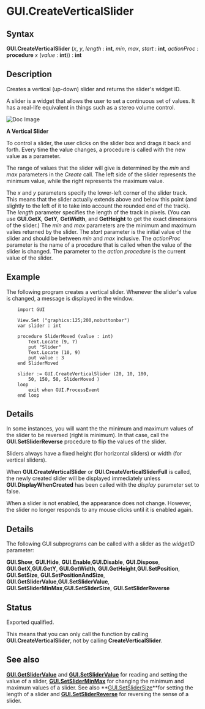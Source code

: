 
# GUI.CreateVerticalSlider

## Syntax
**GUI.CreateVerticalSlider** (_x_, _y_, _length_ : **int**,    _min_, _max_, _start_ : **int**, _actionProc_ : **procedure** _x_ (_value_ : **int**)) : **int**

## Description
Creates a vertical (up-down) slider and returns the slider's widget ID. 

A slider is a widget that allows the user to set a continuous set of values. It has a real-life equivalent in things such as a stereo volume control.



![Doc Image](gui_createverticalslider01.gif)

**A Vertical Slider**

To control a slider, the user clicks on the slider box and drags it back and forth. Every time the value changes, a procedure is called with the new value as a parameter.

The range of values that the slider will give is determined by the _min_ and _max_ parameters in the _Create_ call. The left side of the slider represents the minimum value, while the right represents the maximum value. 

The _x_ and _y_ parameters specify the lower-left corner of the slider track. This means that the slider actually extends above and below this point (and slightly to the left of it to take into account the rounded end of the track). The _length_ parameter specifies the length of the track in pixels. (You can use **GUI.GetX**_,_ **GetY**_,_ **GetWidth**, and **GetHeight** to get the exact dimensions of the slider.) The _min_ and _max_ parameters are the minimum and maximum valies returned by the slider. The _start_ parameter is the initial value of the slider and should be between _min_ and _max_ inclusive. The _actionProc_ parameter is the name of a procedure that is called when the value of the slider is changed. The parameter to the _action procedure_ is the current value of the slider.


## Example
The following program creates a vertical slider. Whenever the slider's value is changed, a message is displayed in the window.



        import GUI
        
        View.Set ("graphics:125;200,nobuttonbar") 
        var slider : int
        
        procedure SliderMoved (value : int)
            Text.Locate (9, 7)
            put "Slider"
            Text.Locate (10, 9)
            put value : 3
        end SliderMoved 
        
        slider := GUI.CreateVerticalSlider (20, 10, 180,
            50, 150, 50, SliderMoved )
        loop
            exit when GUI.ProcessEvent
        end loop
## Details
In some instances, you will want the the minimum and maximum values of the slider to be reversed (right is minimum). In that case, call the **GUI.SetSliderReverse** procedure to flip the values of the slider.

Sliders always have a fixed height (for horizontal sliders) or width (for vertical sliders). 

When **GUI.CreateVerticalSlider** or **GUI.CreateVerticalSliderFull** is called, the newly created slider will be displayed immediately unless **GUI.DisplayWhenCreated** has been called with the _display_ parameter set to false. 

When a slider is not enabled, the appearance does not change. However, the slider no longer responds to any mouse clicks until it is enabled again.


## Details
The following GUI subprograms can be called with a slider as the _widgetID_ parameter:


**GUI.Show**, **GUI.Hide**, **GUI.Enable**,**GUI.Disable**, **GUI.Dispose**, **GUI.GetX**,**GUI.GetY**, **GUI.GetWidth**, **GUI.GetHeight**,**GUI.SetPosition**, **GUI.SetSize**, **GUI.SetPositionAndSize**, **GUI.GetSliderValue**,**GUI.SetSliderValue**, **GUI.SetSliderMinMax**,**GUI.SetSliderSize**, **GUI.SetSliderReverse**  



## Status
Exported qualified.

This means that you can only call the function by calling **GUI.CreateVerticalSlider**, not by calling **CreateVerticalSlider**.


## See also
**[GUI.GetSliderValue](gui_getslidervalue.html)** and **[GUI.SetSliderValue](gui_setslidervalue.html)** for reading and setting the value of a slider, **[GUI.SetSliderMinMax](gui_setsliderminmax.html)** for changing the minimum and maximum values of a slider. See also **[GUI.SetSliderSize](gui_setslidersize.html)**for setting the length of a slider and **[GUI.SetSliderReverse](gui_setsliderreverse.html)** for reversing the sense of a slider.

